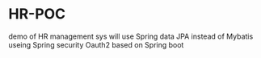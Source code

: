 # HR-POC
demo of HR management sys
will use Spring data JPA instead of Mybatis
useing Spring security Oauth2
based on Spring boot

